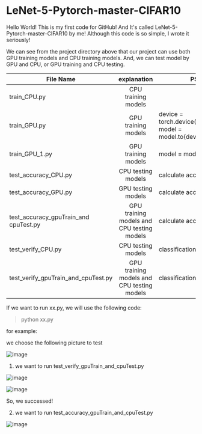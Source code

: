 # LeNet-5-Pytorch-master-CIFAR10
Hello World! This is my first code for GitHub! And It's called LeNet-5-Pytorch-master-CIFAR10 by me! Although this code is so simple, I wrote it seriously!


We can see from the project directory above that our project can use both GPU training models and CPU training models.
And, we can test model by GPU and CPU, or GPU training and CPU testing.

|File Name   |      explanation      |      PS       | 
|------------|:---------------------:|---------------|
|train_CPU.py  | CPU training models |                                                                 |
|train_GPU.py  | GPU training models | device = torch.device("cuda") , model = model.to(device=device) |
|train_GPU_1.py| GPU training models |                        model = model.cuda()                     |
|test_accuracy_CPU.py              |     CPU testing models                |                   calculate    accuracy                         |
|test_accuracy_GPU.py              |     GPU testing models                |                   calculate    accuracy                         |
|test_accuracy_gpuTrain_and cpuTest.py              |  GPU training models and CPU testing models |      calculate     accuracy              |
|test_verify_CPU.py              |   CPU testing models |     classification             |
|test_verify_gpuTrain_and_cpuTest.py|   GPU training models and CPU testing models |     classification             |

If we want to run xx.py, we will use the following code:

> python xx.py

for example:

we choose the following picture to test

![image](https://user-images.githubusercontent.com/98302212/153441623-267d9742-c09c-4006-9eba-2cb117cb1543.png)


1. we want to run test_verify_gpuTrain_and_cpuTest.py

![image](https://user-images.githubusercontent.com/98302212/153442228-f52c5575-f318-46ef-897f-72dc76af93c8.png)


![image](https://user-images.githubusercontent.com/98302212/153442716-106457eb-d009-4292-9582-7101e824f433.png)

So, we successed!

2. we want to run test_accuracy_gpuTrain_and_cpuTest.py

![image](https://user-images.githubusercontent.com/98302212/153443218-8bb5c8e2-f878-4e73-83dc-2ad9f5af03bf.png)
